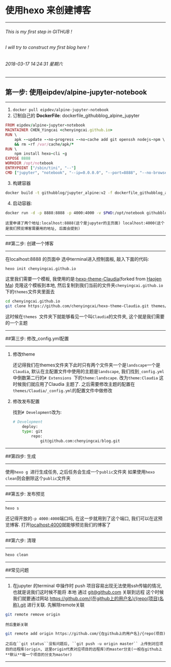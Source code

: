 # 使用hexo 来创建博客

---
######  This is my first step in GITHUB !
######  I will try to construct my first blog here !
###### 2018-03-17 14:24:31 星期六
---

## 第一步: 使用eipdev/alpine-jupyter-notebook

---

1. `docker pull eipdev/alpine-jupyter-notebook`
2.  订制自己的 **DockerFile**: dockerfile_githubblog_alpine_jupyter
```ruby
FROM eipdev/alpine-jupyter-notebook
MAINTAINER CHEN_Yingcai <chenyingcai.github.io>
RUN \
    apk --update --no-progress --no-cache add git openssh nodejs-npm \
    && rm -rf /var/cache/apk/*
RUN \
    npm install hexo-cli -g
EXPOSE 8888
WORKDIR /opt/notebook
ENTRYPOINT ["/sbin/tini", "--"]
CMD ["jupyter", "notebook", "--ip=0.0.0.0", "--port=8888", "--no-browser", "--allow-root"]
```
3. 构建容器
```bash
docker build -t githubblog/jupyter_alpine:v2 -f dockerfile_githubblog_alpine_jupyter .
```
4. 启动容器:
```bash
docker run -d -p 8888:8888 -p 4000:4000 -v $PWD:/opt/notebook githubblog/jupyter_alpine:v2
```

    这里申请了两个地址:localhost:8888(这个是jupyter的主页面) localhost:4000(这个是我们预览博客需要用的地址, 后面会提到)
---

##第二步: 创建一个博客

---

在localhost:8888 的页面中 选中terminal进入控制面板, 敲入下面的代码:
```bash
hexo init chenyingcai.github.io
```

这里我们需要一个模板, 我使用的是:[hexo-theme-Claudia](https://github.com/Haojen/hexo-theme-Claudia)(forked from [Haojen Ma](https://github.com/Haojen))
克隆这个模板到本地, 然后复制到我们当前的文件夹`chenyingcai.github.io`下的`themes`文件夹里面去

```bash
cd chenyingcai.github.io
git clone https://github.com/chenyingcai/hexo-theme-Claudia.git themes/Claudia
```

这时候在`themes `文件夹下就能够看见一个叫`Claudia`的文件夹, 这个就是我们需要的一个主题

---

##第三步: 修改_config.yml配置

---

1. 修改theme

   还记得我们在themes文件夹下此时只有两个文件夹一个是`landscape`一个是`Claudia`, 默认在主配置文件中使用的主题是`landscape`, 我们找到`_config.yml`中倒数第二行的`# Extensions `下的`theme:landscape`.
   改为`theme:Claudia`
   这时候我们就应用了Claudia 主题了. 之后需要修改主题的配置在`themes/Claudia/_config.yml`的配置文件中做修改

2. 修改发布配置

    找到`# Development`改为:
    ```python
    # Development
        deploy:
	    type: git
            repo: 
                git@github.com:chenyingcai/blog.git

   ```

---

##第四步: 生成

---

使用``hexo g ``进行生成任务, 之后任务会生成一个`public`文件夹
如果使用``hexo clean``则会删除这个`public`文件夹

---

##第五步: 发布预览

---


```bash
hexo s
```

还记得开放的`-p 4000:4000`端口吗, 在这一步就用到了这个端口, 我们可以在这预览博客.
打开[localhost:4000](localhost:4000)就能够预览我们的博客了

---

##第六步: 清理

---

```bash
hexo clean
```

---

##常见问题

---

1. 在jupyter 的terminal 中操作时 push 项目容易出现无法使用ssh传输的情况, 也就是说我们这时候不能将 本地 通过 git@github.com 关联到远程
这个时候我们就要通过网站 https://github.com/{在github上的用户名}/{repo(项目)名称}.git 进行关联.
    先解除remote关联

```bash
git remote remove origin
```

    然后重新关联

```bash
git remote add origin https://github.com/{在github上的用户名}/{repo(项目)名称}.git
```

    之后在``git status``没有问题后, ``git push -u origin master`` 上传到对应项目的远程库(origin, 这里origin代表对应项目的远程库)的master分支(一般在github上**默认**每一个项目的分支为master)

---
